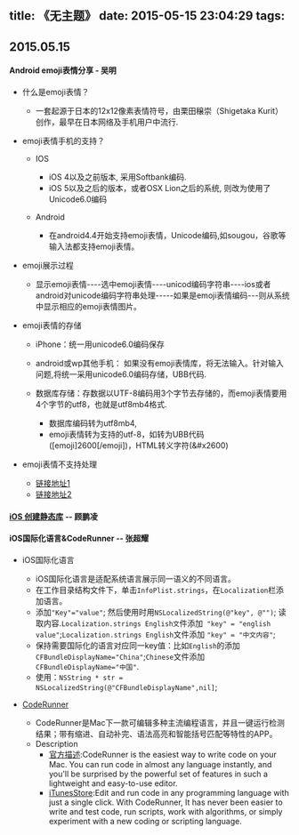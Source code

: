 title: 《无主题》
date: 2015-05-15 23:04:29
tags:
---

## 2015.05.15
#### Android emoji表情分享 - 吴明

- 什么是emoji表情？

	- 一套起源于日本的12x12像素表情符号，由栗田穣崇（Shigetaka Kurit）创作，最早在日本网络及手机用户中流行.

- emoji表情手机的支持？
    - IOS
		- iOS 4以及之前版本, 采用Softbank编码.
		- iOS 5以及之后的版本，或者OSX Lion之后的系统, 则改为使用了Unicode6.0编码
		 
    - Android
	    - 在android4.4开始支持emoji表情，Unicode编码,如sougou，谷歌等输入法都支持emoji表情。
 

- emoji展示过程

	- 显示emoji表情----选中emoji表情----unicod编码字符串----ios或者android对unicode编码字符串处理-----如果是emoji表情编码---则从系统中显示相应的emoji表情图片。

- emoji表情的存储

    - iPhone：统一用unicode6.0编码保存

	- android或wp其他手机： 如果没有emoji表情库，将无法输入。针对输入问题,将统一采用unicode6.0编码存储，UBB代码.

    - 数据库存储：存数据以UTF-8编码用3个字节去存储的，而emoji表情要用4个字节的utf8，也就是utf8mb4格式. 
        - 数据库编码转为utf8mb4,
 		- emoji表情转为支持的utf-8，如转为UBB代码([emoji]2600[/emoji])，HTML转义字符(&#x2600)
- emoji表情不支持处理
    - [链接地址1](http://ragnraok.github.io/android-emoji-font-method.html)
    - [链接地址2](http://bbs.csdn.net/topics/390055415)

#### [iOS 创建静态库](http://192.168.37.105:9092/boards/2/topics/6) -- 顾鹏凌  

#### iOS国际化语言&CodeRunner -- 张超耀
- iOS国际化语言
	- iOS国际化语言是适配系统语言展示同一语义的不同语言。
	- 在工作目录结构文件下，单击`InfoPlist.strings`，在`Localization`栏添加语言。
	- 添加`"Key"="value"`; 然后使用时用`NSLocalizedString(@"key", @"")`; 读取内容.`Localization.strings English文`件添加` "key" = "english value"`;`Localization.strings English`文件添加 `"key" = "中文内容"`;
	- 保持需要国际化的语言对应同一key值：比如`English`的添加`CFBundleDisplayName="China"`;`Chinese`文件添加`CFBundleDisplayName="中国"`.
	- 使用：`NSString * str = NSLocalizedString(@"CFBundleDisplayName",nil]`;
	
	
- [CodeRunner](https://itunes.apple.com/us/app/coderunner/id433335799?mt=12)
	- CodeRunner是Mac下一款可编辑多种主流编程语言，并且一键运行检测结果；带有缩进、自动补完、语法高亮和智能括号匹配等特性的APP。 
	- Description 
		- [官方描述](https://coderunnerapp.com):CodeRunner is the easiest way to write code on your Mac. You can run code in almost any language instantly, and you'll be surprised by the powerful set of features in such a lightweight and easy-to-use editor.
		- [iTunesStore](https://itunes.apple.com/us/app/coderunner/id433335799?mt=12):Edit and run code in any programming language with just a single click. With CodeRunner, It has never been easier to write and test code, run scripts, work with algorithms, or simply experiment with a new coding or scripting language.

